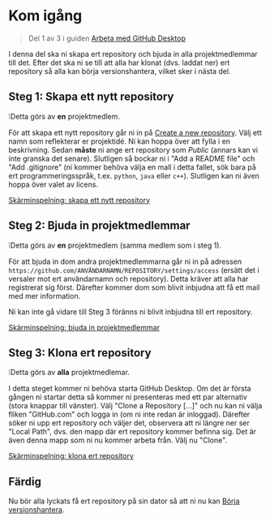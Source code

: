 # Kom igång

> Del 1 av 3 i guiden [Arbeta med GitHub Desktop](working-with-github-desktop.md)

I denna del ska ni skapa ert repository och bjuda in alla projektmedlemmar till
det. Efter det ska ni se till att alla har klonat (dvs. laddat ner) ert
repository så alla kan börja versionshantera, vilket sker i nästa del.

## Steg 1: Skapa ett nytt repository

❕Detta görs av **en** projektmedlem.

För att skapa ett nytt repository går ni in på [Create a new
repository](https://github.com/new). Välj ett namn som reflekterar er
projektidé. Ni kan hoppa över att fylla i en beskrivning. Sedan **måste** ni
ange ert repository som *Public* (annars kan vi inte granska det senare).
Slutligen så bockar ni i "Add a README file" och "Add .gitignore" (ni kommer
behöva välja en mall i detta fallet, sök bara på ert programmeringsspråk, t.ex.
`python`, `java` eller `c++`). Slutligen kan ni även hoppa över valet av licens.

[Skärminspelning: skapa ett nytt repository](assets/V01-create-repository.mp4)

## Steg 2: Bjuda in projektmedlemmar

❕Detta görs av **en** projektmedlem (samma medlem som i steg 1).

För att bjuda in dom andra projektmedlemmarna går ni in på adressen
`https://github.com/ANVÄNDARNAMN/REPOSITORY/settings/access` (ersätt det i
versaler mot ert användarnamn och repository). Detta kräver att alla har
registrerat sig först. Därefter kommer dom som blivit inbjudna att få ett mail
med mer information.

Ni kan inte gå vidare till Steg 3 föränns ni blivit inbjudna till ert
repository.

[Skärminspelning: bjuda in projektmedlemmar](assets/V02-invite-collaborators.mp4)

## Steg 3: Klona ert repository

❕Detta görs av **alla** projektmedlemar.

I detta steget kommer ni behöva starta GitHub Desktop. Om det är första gången
ni startar detta så kommer ni presenteras med ett par alternativ (stora knappar
till vänster). Välj "Clone a Repository [...]" och nu kan ni välja fliken
"GitHub.com" och logga in (om ni inte redan är inloggad). Därefter söker ni upp
ert repository och väljer det, observera att ni längre ner ser "Local Path",
dvs. den mapp där ert repository kommer befinna sig. Det är även denna mapp som
ni nu kommer arbeta från. Välj nu "Clone".

[Skärminspelning: klona ert repository](assets/V03-clone-repository.mp4)

## Färdig

Nu bör alla lyckats få ert repository på sin dator så att ni nu kan [Börja
versionshantera](how-to-version-control.md).
